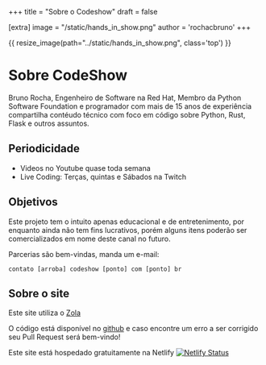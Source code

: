 +++
title = "Sobre o Codeshow"
draft = false

[extra]
image = "/static/hands_in_show.png"
author = 'rochacbruno'
+++

{{ resize_image(path="../static/hands_in_show.png", class='top') }}

# Sobre CodeShow

Bruno Rocha, Engenheiro de Software na Red Hat, Membro da Python Software Foundation e programador
com mais de 15 anos de experiência compartilha contéudo técnico com foco em código sobre Python, Rust, Flask e outros assuntos.

## Periodicidade

- Videos no Youtube quase toda semana
- Live Coding: Terças, quintas e Sábados na Twitch

## Objetivos

Este projeto tem o intuito apenas educacional e de entretenimento, por enquanto ainda não tem fins lucrativos, porém alguns itens poderão ser comercializados em nome deste canal no futuro.

Parcerias são bem-vindas, manda um e-mail:

`contato [arroba] codeshow [ponto] com [ponto] br`


## Sobre o site

Este site utiliza o [Zola](@/2019-11-13-criando-seu-blog-com-zola/index.md)

O código está disponível no [github](https://github.com/codeshow/site) e caso encontre um erro a ser corrigido seu Pull Request será bem-vindo!

Este site está hospedado gratuitamente na Netlify
[![Netlify Status](https://api.netlify.com/api/v1/badges/b032e782-b54d-4cd1-a71a-c6afd5857f4b/deploy-status)](https://app.netlify.com/sites/codeshowbr/deploys)
